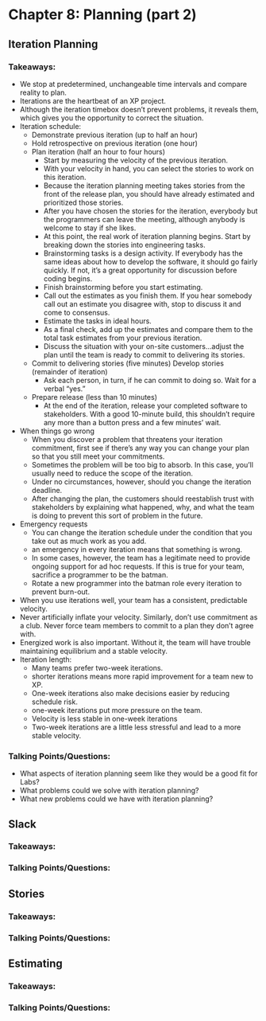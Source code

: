 # Chapter 8: Planning (part 2)

## Iteration Planning

### Takeaways:

* We stop at predetermined, unchangeable time intervals and compare reality to plan.
* Iterations are the heartbeat of an XP project.
* Although the iteration timebox doesn’t prevent problems, it reveals them, which gives you the opportunity to correct the situation.
* Iteration schedule:
  - Demonstrate previous iteration (up to half an hour)
  - Hold retrospective on previous iteration (one hour) 
  - Plan iteration (half an hour to four hours)
    * Start by measuring the velocity of the previous iteration.
    * With your velocity in hand, you can select the stories to work on this iteration.
    * Because the iteration planning meeting takes stories from the front of the release plan, you should have already estimated and prioritized those stories.
    * After you have chosen the stories for the iteration, everybody but the programmers can leave the meeting, although anybody is welcome to stay if she likes.
    * At this point, the real work of iteration planning begins. Start by breaking down the stories into engineering tasks.
    * Brainstorming tasks is a design activity. If everybody has the same ideas about how to develop the software, it should go fairly quickly. If not, it’s a great opportunity for discussion before coding begins.
    * Finish brainstorming before you start estimating.
    * Call out the estimates as you finish them. If you hear somebody call out an estimate you disagree with, stop to discuss it and come to consensus.
    * Estimate the tasks in ideal hours.
    * As a final check, add up the estimates and compare them to the total task estimates from your previous iteration.
    * Discuss the situation with your on-site customers...adjust the plan until the team is ready to commit to delivering its stories.
  - Commit to delivering stories (five minutes) Develop stories (remainder of iteration)
    * Ask each person, in turn, if he can commit to doing so. Wait for a verbal “yes.”
  - Prepare release (less than 10 minutes)
    * At the end of the iteration, release your completed software to stakeholders. With a good 10-minute build, this shouldn’t require any more than a button press and a few minutes’ wait.
* When things go wrong
  - When you discover a problem that threatens your iteration commitment, first see if there’s any way you can change your plan so that you still meet your commitments.
  - Sometimes the problem will be too big to absorb. In this case, you’ll usually need to reduce the scope of the iteration.
  - Under no circumstances, however, should you change the iteration deadline.
  - After changing the plan, the customers should reestablish trust with stakeholders by explaining what happened, why, and what the team is doing to prevent this sort of problem in the future.
* Emergency requests
  - You can change the iteration schedule under the condition that you take out as much work as you add.
  - an emergency in every iteration means that something is wrong.
  - In some cases, however, the team has a legitimate need to provide ongoing support for ad hoc requests. If this is true for your team, sacrifice a programmer to be the batman.
  - Rotate a new programmer into the batman role every iteration to prevent burn-out.
* When you use iterations well, your team has a consistent, predictable velocity.
* Never artificially inflate your velocity. Similarly, don’t use commitment as a club. Never force team members to commit to a plan they don’t agree with.
* Energized work is also important. Without it, the team will have trouble maintaining equilibrium and a stable velocity.
* Iteration length:
  - Many teams prefer two-week iterations.
  - shorter iterations means more rapid improvement for a team new to XP.
  - One-week iterations also make decisions easier by reducing schedule risk.
  - one-week iterations put more pressure on the team.
  - Velocity is less stable in one-week iterations
  - Two-week iterations are a little less stressful and lead to a more stable velocity.

### Talking Points/Questions:

* What aspects of iteration planning seem like they would be a good fit for Labs?
* What problems could we solve with iteration planning?
* What new problems could we have with iteration planning?

## Slack

### Takeaways:

### Talking Points/Questions:

## Stories

### Takeaways:

### Talking Points/Questions:

## Estimating

### Takeaways:

### Talking Points/Questions:
